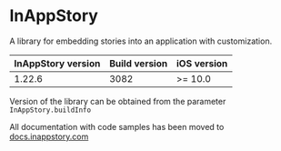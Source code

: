 # InAppStory

A library for embedding stories into an application with customization.

| InAppStory version | Build version | iOS version |
|--------------------|---------------|-------------|
| 1.22.6             | 3082          | >= 10.0     |

Version of the library can be obtained from the parameter `InAppStory.buildInfo`

All documentation with code samples has been moved to [docs.inappstory.com](https://docs.inappstory.com/sdk-guides/ios/how-to-get-started.html)